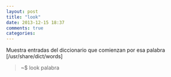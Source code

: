 ```yaml
---
layout: post
title: "look"
date: 2013-12-15 18:37
comments: true
categories: 
---
```

Muestra entradas del diccionario que comienzan por esa palabra [/usr/share/dict/words]

>~$ look palabra

